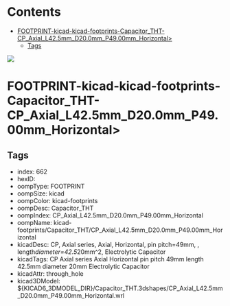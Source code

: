 



Contents
========

* [FOOTPRINT-kicad-kicad-footprints-Capacitor_THT-CP_Axial_L42.5mm_D20.0mm_P49.00mm_Horizontal>](#footprint-kicad-kicad-footprints-capacitor_tht-cp_axial_l425mm_d200mm_p4900mm_horizontal)
	* [Tags](#tags)
  
![][im]
# FOOTPRINT-kicad-kicad-footprints-Capacitor_THT-CP_Axial_L42.5mm_D20.0mm_P49.00mm_Horizontal>

## Tags

- index: 662
- hexID: 
- oompType: FOOTPRINT
- oompSize: kicad
- oompColor: kicad-footprints
- oompDesc: Capacitor_THT
- oompIndex: CP_Axial_L42.5mm_D20.0mm_P49.00mm_Horizontal
- oompName: kicad-footprints/Capacitor_THT/CP_Axial_L42.5mm_D20.0mm_P49.00mm_Horizontal
- kicadDesc: CP, Axial series, Axial, Horizontal, pin pitch=49mm, , length*diameter=42.5*20mm^2, Electrolytic Capacitor
- kicadTags: CP Axial series Axial Horizontal pin pitch 49mm  length 42.5mm diameter 20mm Electrolytic Capacitor
- kicadAttr: through_hole
- kicad3DModel: ${KICAD6_3DMODEL_DIR}/Capacitor_THT.3dshapes/CP_Axial_L42.5mm_D20.0mm_P49.00mm_Horizontal.wrl



[im]: image.png
